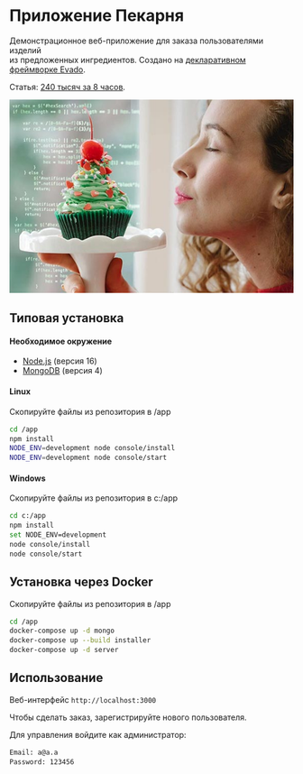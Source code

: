 # Приложение Пекарня

Демонстрационное веб-приложение для заказа пользователями изделий  
из предложенных ингредиентов. 
Создано на [декларативном фреймворке Evado](https://github.com/mkhorin/evado).

Статья: [240 тысяч за 8 часов](https://zen.me/WDxP).

[![Создание приложения без кода](doc/poster.jpg)](https://zen.me/WDxP)

## Типовая установка

#### Необходимое окружение
- [Node.js](https://nodejs.org) (версия 16)
- [MongoDB](https://www.mongodb.com/download-center/community) (версия 4)

#### Linux
Скопируйте файлы из репозитория в /app
```sh
cd /app
npm install
NODE_ENV=development node console/install
NODE_ENV=development node console/start
```

#### Windows
Скопируйте файлы из репозитория в c:/app
```sh
cd c:/app
npm install
set NODE_ENV=development
node console/install
node console/start
```

## Установка через Docker

Скопируйте файлы из репозитория в /app
```sh
cd /app
docker-compose up -d mongo
docker-compose up --build installer
docker-compose up -d server
```
  
## Использование
 
Веб-интерфейс `http://localhost:3000`

Чтобы сделать заказ, зарегистрируйте нового пользователя.

Для управления войдите как администратор:
```sh
Email: a@a.a
Password: 123456
```